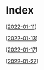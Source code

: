 # Index


[[2022-01-11]]

[[2022-01-13]]

[[2022-01-17]]

[[2022-01-27]]

[//begin]: # "Autogenerated link references for markdown compatibility"
[2022-01-11]: 2022-01-11 "2022-01-11"
[2022-01-13]: 2022-01-13 "2022-01-13"
[2022-01-17]: 2022-01-17 "2022-01-17"
[2022-01-27]: 2022-01-27 "2022-01-27"
[//end]: # "Autogenerated link references"
